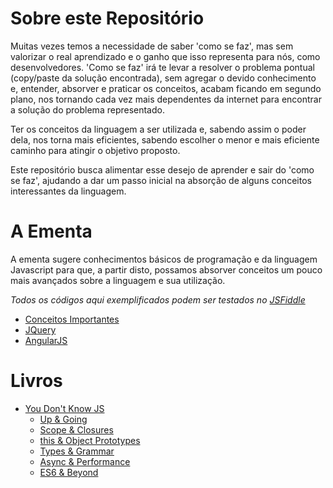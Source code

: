 # Sobre este Repositório

Muitas vezes temos a necessidade de saber 'como se faz', mas sem valorizar o real aprendizado e o ganho que isso representa para nós, como desenvolvedores. 'Como se faz' irá te levar a resolver o problema pontual (copy/paste da solução encontrada), sem agregar o devido conhecimento e, entender, absorver e praticar os conceitos, acabam ficando em segundo plano, nos tornando cada vez mais dependentes da internet para encontrar a solução do problema representado.

Ter os conceitos da linguagem a ser utilizada e, sabendo assim o poder dela, nos torna mais eficientes, sabendo escolher o menor e mais eficiente caminho para atingir o objetivo proposto.

Este repositório busca alimentar esse desejo de aprender e sair do 'como se faz', ajudando a dar um passo inicial na absorção de alguns conceitos interessantes da linguagem. 

# A Ementa

A ementa sugere conhecimentos básicos de programação e da linguagem Javascript para que, a partir disto, possamos absorver conceitos um pouco mais avançados sobre a linguagem e sua utilização.


_Todos os códigos aqui exemplificados podem ser testados no [JSFiddle](https://jsfiddle.net/)_

* [Conceitos Importantes](https://github.com/pnametala/estudoJS/tree/master/conceitos)
* [JQuery](https://github.com/pnametala/estudoJS/tree/master/jquery)
* [AngularJS](https://github.com/pnametala/estudoJS/tree/master/angularJS)

# Livros 

* [You Don't Know JS](https://github.com/getify/You-Dont-Know-JS)
  * [Up & Going](https://github.com/getify/You-Dont-Know-JS/blob/master/up%20&%20going/README.md#you-dont-know-js-up--going)
  * [Scope & Closures](https://github.com/getify/You-Dont-Know-JS/blob/master/scope%20&%20closures/README.md#you-dont-know-js-scope--closures)
  * [this & Object Prototypes](https://github.com/getify/You-Dont-Know-JS/blob/master/this%20&%20object%20prototypes/README.md#you-dont-know-js-this--object-prototypes)
  * [Types & Grammar](https://github.com/getify/You-Dont-Know-JS/blob/master/types%20&%20grammar/README.md#you-dont-know-js-types--grammar)
  * [Async & Performance](https://github.com/getify/You-Dont-Know-JS/blob/master/async%20&%20performance/README.md#you-dont-know-js-async--performance)
  * [ES6 & Beyond](https://github.com/getify/You-Dont-Know-JS/blob/master/es6%20&%20beyond/README.md#you-dont-know-js-es6--beyond)
